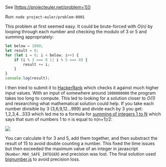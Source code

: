 See [https://projecteuler.net/problem=1]()

Run: `node project-euler/problem-0001`

This problem at first seemed easy. It could be brute-forced with *O(n)* by looping through each number and checking the modulo of 3 or 5 and summing appropriately:

```js
let below = 1000;
let result = 0;
for (let i = 0; i < below; i++) {
    if (i % 3 === 0 || i % 5 === 0) {
        result += i;
    }
}
console.log(result);
```

I then tried to submit it to [HackerRank](https://www.hackerrank.com/contests/projecteuler/challenges/euler001) which checks it against much higher input values. With an input of somewhere around `1000000000` the program takes too long to compute.  This led to looking for a solution closer to *O(1)* and researching what mathematical solution could help. If you take each number divisible by 3 (3,6,9,12...999) and divide each by 3 you get: 1,2,3,4...333 which led me to a formula for [summing of integers 1 to N](https://en.wikipedia.org/wiki/1_%2B_2_%2B_3_%2B_4_%2B_%E2%8B%AF) which says that sum of numbers 1 to n is equal to n(n+1)/2:

![](https://upload.wikimedia.org/math/6/8/8/6885cb69d413dba32d90d2b9db54299f.png)

You can calculate it for 3 and 5, add them together, and then substract the result of 15 to avoid double counting a number. This fixed the time issues but then exceeded the maximum value of an integer in javascript (`Number.MAX_SAFE_INTEGER`) and precision was lost.  The final solution used [bignumber.js](https://github.com/MikeMcl/bignumber.js/) to avoid precision loss.

